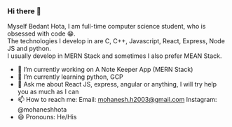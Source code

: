 ### Hi there 👋

<!--
**BedantHota/BedantHota** is a ✨ _special_ ✨ repository because its `README.md` (this file) appears on your GitHub profile. -->
  Myself Bedant Hota,
  I am full-time computer science student, who is obsessed with code 😁.<br/>
  The technologies I develop in are C, C++, Javascript, React, Express, Node JS and python.<br/>
  I usually develop in MERN Stack and sometimes I also prefer MEAN Stack.<br/>
- 🔭 I’m currently working on A Note Keeper App (MERN Stack)
- 🌱 I’m currently learning python, GCP
- 💬 Ask me about React JS, express, angular or anything, I will try help you as much as I can  
- 📫 How to reach me: Email: mohanesh.h2003@gmail.com Instagram: @mohaneshhota
- 😄 Pronouns: He/His
<br/>
<br/>
